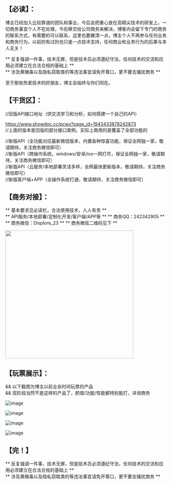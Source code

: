 【必读】：  
--------
博主已经加入比较靠谱的团队和事业，今后会把重心放在高精尖技术的研发上，一切商务事宜个人不在处理，今后移交给公司商务来解决，博客内会留下专门的商务的联系方式，有需要的可以联系，这里也要撇清一点，博主个人不再参与任何业务和商务行为，以前的有过的也只是一点技术支持，任何商业和业务行为的后果与本人无关！  

** 反复强调一件事，技术无罪，但是技术员必须遵纪守法，任何技术的交流和应用必须建立在合法合规的基础上 **      
** 涉及黄赌毒以及隐私窃取类的等违法事宜请免开尊口，更不要去骚扰商务 **    

至于那些热爱技术的好朋友，博主会始终与你们同在。        
           

【干货区】：
---------
//旧版API接口地址（供交流学习和分析，如何搭建一个自己的API）   

https://www.showdoc.cc/pcwx?page_id=1943433878242873    
//上面的版本是旧版的部分接口案例，实际上商用的是覆盖了全部功能的   

//新版API（全功能对应最新微信版本，内置各种惊喜功能，保证全网独一家，敬请期待，关注商务微信即可）     
//新版API（跨操作系统，windows/安卓/ios一网打尽，保证全网独一家，敬请期待，关注商务微信即可）     
//新版API（云服务/本地部署灵活多样，全网最快更新版本，敬请期待，关注商务微信即可）    
//新版客户端+APP（全操作系统打通，敬请期待，关注商务微信即可）  


【商务对接】：
------------
** 基本要求见必读栏，合法使用技术，人人有责 **  
** API服务/本地部署/定制化开发/客户端/APP等 **
** 商务QQ：242342905 **
** 商务微信：Displore_23 **
** 商务微信二维码见下 **

<img src="https://github.com/hedada-hc/pc_wechat_hook/blob/master/20190913112013.jpg" width="400">


【玩票展示】：
-------------
&& 以下截图为博主以前业余时间玩票的产品  
&& 现阶段当然不是这样的产品了，颜值/功能/性能都特别能打，详询商务  

![image](https://github.com/hedada-hc/pc_wechat_hook/blob/master/%E9%83%A8%E5%88%86%E6%95%88%E6%9E%9C%E5%9B%BE4.png)

![image](https://github.com/hedada-hc/pc_wechat_hook/blob/master/%E9%83%A8%E5%88%86%E6%95%88%E6%9E%9C%E5%9B%BE1.gif)
 
![image](https://github.com/hedada-hc/pc_wechat_hook/blob/master/%E9%83%A8%E5%88%86%E6%95%88%E6%9E%9C%E5%9B%BE2.gif)
  
![image](https://github.com/hedada-hc/pc_wechat_hook/blob/master/%E9%83%A8%E5%88%86%E6%95%88%E6%9E%9C%E5%9B%BE3.gif)


【完！】
-------------
** 反复强调一件事，技术无罪，但是技术员必须遵纪守法，任何技术的交流和应用必须建立在合法合规的基础上 **      
** 涉及黄赌毒以及隐私窃取类的等违法事宜请免开尊口，更不要去骚扰商务 **    
